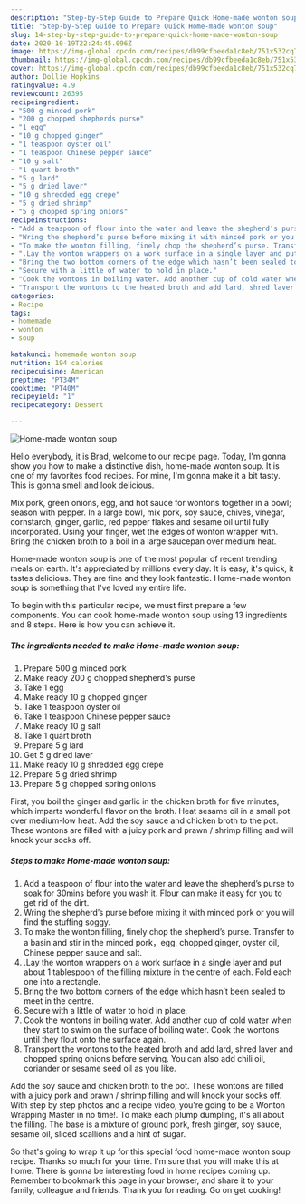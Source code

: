 ```yaml
---
description: "Step-by-Step Guide to Prepare Quick Home-made wonton soup"
title: "Step-by-Step Guide to Prepare Quick Home-made wonton soup"
slug: 14-step-by-step-guide-to-prepare-quick-home-made-wonton-soup
date: 2020-10-19T22:24:45.096Z
image: https://img-global.cpcdn.com/recipes/db99cfbeeda1c8eb/751x532cq70/home-made-wonton-soup-recipe-main-photo.jpg
thumbnail: https://img-global.cpcdn.com/recipes/db99cfbeeda1c8eb/751x532cq70/home-made-wonton-soup-recipe-main-photo.jpg
cover: https://img-global.cpcdn.com/recipes/db99cfbeeda1c8eb/751x532cq70/home-made-wonton-soup-recipe-main-photo.jpg
author: Dollie Hopkins
ratingvalue: 4.9
reviewcount: 26395
recipeingredient:
- "500 g minced pork"
- "200 g chopped shepherds purse"
- "1 egg"
- "10 g chopped ginger"
- "1 teaspoon oyster oil"
- "1 teaspoon Chinese pepper sauce"
- "10 g salt"
- "1 quart broth"
- "5 g lard"
- "5 g dried laver"
- "10 g shredded egg crepe"
- "5 g dried shrimp"
- "5 g chopped spring onions"
recipeinstructions:
- "Add a teaspoon of flour into the water and leave the shepherd’s purse to soak for 30mins before you wash it. Flour can make it easy for you to get rid of the dirt."
- "Wring the shepherd’s purse before mixing it with minced pork or you will find the stuffing soggy."
- "To make the wonton filling, finely chop the shepherd’s purse. Transfer to a basin and stir in the minced pork，egg, chopped ginger, oyster oil, Chinese pepper sauce and salt."
- ".Lay the wonton wrappers on a work surface in a single layer and put about 1 tablespoon of the filling mixture in the centre of each. Fold each one into a rectangle."
- "Bring the two bottom corners of the edge which hasn’t been sealed to meet in the centre."
- "Secure with a little of water to hold in place."
- "Cook the wontons in boiling water. Add another cup of cold water when they start to swim on the surface of boiling water. Cook the wontons until they flout onto the surface again."
- "Transport the wontons to the heated broth and add lard, shred laver and chopped spring onions before serving. You can also add chili oil, coriander or sesame seed oil as you like."
categories:
- Recipe
tags:
- homemade
- wonton
- soup

katakunci: homemade wonton soup 
nutrition: 194 calories
recipecuisine: American
preptime: "PT34M"
cooktime: "PT40M"
recipeyield: "1"
recipecategory: Dessert

---
```



![Home-made wonton soup](https://img-global.cpcdn.com/recipes/db99cfbeeda1c8eb/751x532cq70/home-made-wonton-soup-recipe-main-photo.jpg)

Hello everybody, it is Brad, welcome to our recipe page. Today, I'm gonna show you how to make a distinctive dish, home-made wonton soup. It is one of my favorites food recipes. For mine, I'm gonna make it a bit tasty. This is gonna smell and look delicious.

Mix pork, green onions, egg, and hot sauce for wontons together in a bowl; season with pepper. In a large bowl, mix pork, soy sauce, chives, vinegar, cornstarch, ginger, garlic, red pepper flakes and sesame oil until fully incorporated. Using your finger, wet the edges of wonton wrapper with. Bring the chicken broth to a boil in a large saucepan over medium heat.

Home-made wonton soup is one of the most popular of recent trending meals on earth. It's appreciated by millions every day. It is easy, it's quick, it tastes delicious. They are fine and they look fantastic. Home-made wonton soup is something that I've loved my entire life.


To begin with this particular recipe, we must first prepare a few components. You can cook home-made wonton soup using 13 ingredients and 8 steps. Here is how you can achieve it.

<!--inarticleads1-->

##### The ingredients needed to make Home-made wonton soup:

1. Prepare 500 g minced pork
1. Make ready 200 g chopped shepherd&#39;s purse
1. Take 1 egg
1. Make ready 10 g chopped ginger
1. Take 1 teaspoon oyster oil
1. Take 1 teaspoon Chinese pepper sauce
1. Make ready 10 g salt
1. Take 1 quart broth
1. Prepare 5 g lard
1. Get 5 g dried laver
1. Make ready 10 g shredded egg crepe
1. Prepare 5 g dried shrimp
1. Prepare 5 g chopped spring onions


First, you boil the ginger and garlic in the chicken broth for five minutes, which imparts wonderful flavor on the broth. Heat sesame oil in a small pot over medium-low heat. Add the soy sauce and chicken broth to the pot. These wontons are filled with a juicy pork and prawn / shrimp filling and will knock your socks off. 

<!--inarticleads2-->

##### Steps to make Home-made wonton soup:

1. Add a teaspoon of flour into the water and leave the shepherd’s purse to soak for 30mins before you wash it. Flour can make it easy for you to get rid of the dirt.
1. Wring the shepherd’s purse before mixing it with minced pork or you will find the stuffing soggy.
1. To make the wonton filling, finely chop the shepherd’s purse. Transfer to a basin and stir in the minced pork，egg, chopped ginger, oyster oil, Chinese pepper sauce and salt.
1. .Lay the wonton wrappers on a work surface in a single layer and put about 1 tablespoon of the filling mixture in the centre of each. Fold each one into a rectangle.
1. Bring the two bottom corners of the edge which hasn’t been sealed to meet in the centre.
1. Secure with a little of water to hold in place.
1. Cook the wontons in boiling water. Add another cup of cold water when they start to swim on the surface of boiling water. Cook the wontons until they flout onto the surface again.
1. Transport the wontons to the heated broth and add lard, shred laver and chopped spring onions before serving. You can also add chili oil, coriander or sesame seed oil as you like.


Add the soy sauce and chicken broth to the pot. These wontons are filled with a juicy pork and prawn / shrimp filling and will knock your socks off. With step by step photos and a recipe video, you&#39;re going to be a Wonton Wrapping Master in no time!. To make each plump dumpling, it&#39;s all about the filling. The base is a mixture of ground pork, fresh ginger, soy sauce, sesame oil, sliced scallions and a hint of sugar. 

So that's going to wrap it up for this special food home-made wonton soup recipe. Thanks so much for your time. I'm sure that you will make this at home. There is gonna be interesting food in home recipes coming up. Remember to bookmark this page in your browser, and share it to your family, colleague and friends. Thank you for reading. Go on get cooking!
